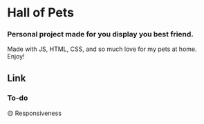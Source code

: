 # Hall of Pets
### Personal project made for you display you best friend.
Made with JS, HTML, CSS, and so much love for my pets at home. <br>
Enjoy!

## Link

### To-do
🟡 Responsiveness
